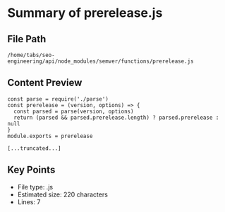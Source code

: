 # Summary of prerelease.js
  
## File Path
`/home/tabs/seo-engineering/api/node_modules/semver/functions/prerelease.js`

## Content Preview
```
const parse = require('./parse')
const prerelease = (version, options) => {
  const parsed = parse(version, options)
  return (parsed && parsed.prerelease.length) ? parsed.prerelease : null
}
module.exports = prerelease

[...truncated...]
```

## Key Points
- File type: .js
- Estimated size: 220 characters
- Lines: 7
